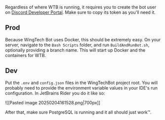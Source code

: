 Regardless of where WTB is running, it requires you to create the bot user on [Discord Developer Portal](https://discord.com/developers/applications). Make sure to copy its token as you'll need it.

## Prod
Because WingTech Bot uses Docker, this should be extremely easy. On your server, navigate to the `Bash Scripts` folder, and run `BuildAndRunBot.sh`, optionally providing a branch name. This will start up Docker and the containers for WTB.

## Dev
Put the `.env` and `config.json` files in the WingTechBot project root. You will probably need to provide the environment variable values in your IDE's run configuration. In JetBrains Rider you do it like so:

![[Pasted image 20250204161528.png|700px]]

After that, make sure PostgreSQL is running and it all should just work™️.

